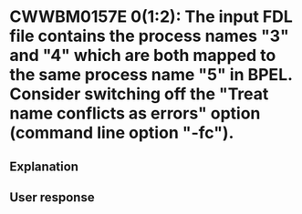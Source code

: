# CWWBM0157E 0(1:2): The input FDL file contains the process names "3" and "4" which are both mapped to the same process name "5" in BPEL. Consider switching off the "Treat name conflicts as errors" option (command line option "-fc").

## Explanation

## User response